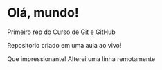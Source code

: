 # Olá, mundo!
 Primeiro rep do Curso de Git e GitHub

Repositorio criado em uma aula ao vivo!

Que impressionante! Alterei uma linha remotamente
